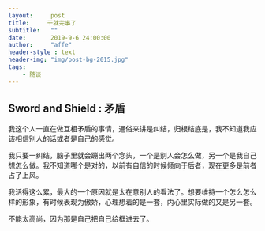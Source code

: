 ```yaml
---
layout:     post
title:     干就完事了
subtitle:   ""
date:       2019-9-6 24:00:00
author:     "affe"
header-style : text
header-img: "img/post-bg-2015.jpg"
tags:
    - 随谈
---
```


##  Sword and Shield : 矛盾

我这个人一直在做互相矛盾的事情，通俗来讲是纠结，归根结底是，我不知道我应该相信别人的话或者是自己的感觉。

我只要一纠结，脑子里就会蹦出两个念头，一个是别人会怎么做，另一个是我自己想怎么做。我不知道哪个是对的，以前有自信的时候倾向于后者，现在更多是前者占了上风。

我活得这么累，最大的一个原因就是太在意别人的看法了。想要维持一个怎么怎么样的形象，有时候表现为傲娇，心理想着的是一套，内心里实际做的又是另一套。

不能太高尚，因为那是自己把自己给框进去了。